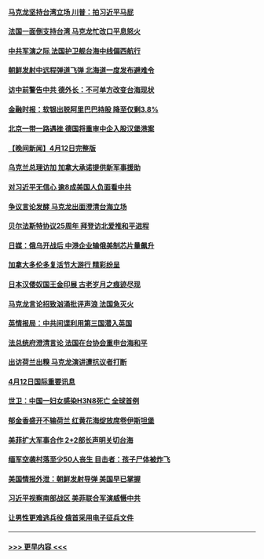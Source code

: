 #### [马克龙坚持台湾立场 川普：拍习近平马屁](../pages/prog202/a103689910.md?t=04131843) 
#### [法国一面倒支持台湾 马克龙忙改口平息怒火](../pages/prog202/a103689872.md?t=04131843) 
#### [中共军演之际 法国护卫舰台海中线偏西航行](../pages/prog202/a103689790.md?t=04131843) 
#### [朝鲜发射中远程弹道飞弹 北海道一度发布避难令](../pages/prog202/a103689772.md?t=04131843) 
#### [访中前警告中共 德外长：不可单方改变台海现状](../pages/prog202/a103689769.md?t=04131843) 
#### [金融时报：软银出脱阿里巴巴持股 降至仅剩3.8%](../pages/prog202/a103689760.md?t=04131843) 
#### [北京一带一路遇挫 德国将重审中企入股汉堡港案](../pages/prog202/a103689740.md?t=04131843) 
#### [【晚间新闻】4月12日完整版](../pages/prog202/a103689616.md?t=04131843) 
#### [乌克兰总理访加 加拿大承诺提供新军事援助](../pages/prog202/a103689627.md?t=04131843) 
#### [对习近平无信心 逾8成美国人负面看中共](../pages/prog202/a103689617.md?t=04131843) 
#### [争议言论发酵 马克龙出面澄清台海立场](../pages/prog202/a103689521.md?t=04131843) 
#### [贝尔法斯特协议25周年 拜登访北爱推和平进程](../pages/prog202/a103689489.md?t=04131843) 
#### [日媒：俄乌开战后 中港企业输俄美制芯片量飙升](../pages/prog202/a103689421.md?t=04131843) 
#### [加拿大多伦多复活节大游行 精彩纷呈](../pages/prog202/a103689368.md?t=04131843) 
#### [日本汉倭奴国王金印展  古老岁月之痕迹尽现](../pages/prog202/a103689338.md?t=04131843) 
#### [马克龙言论招致汹涌批评声浪 法国急灭火](../pages/prog202/a103689235.md?t=04131843) 
#### [英情报局：中共间谍利用第三国潜入英国](../pages/prog202/a103689106.md?t=04131843) 
#### [法总统府澄清言论 法国在台协会重申台海和平](../pages/prog202/a103689110.md?t=04131843) 
#### [出访荷兰出糗 马克龙演讲遭抗议者打断](../pages/prog202/a103689097.md?t=04131843) 
#### [4月12日国际重要讯息](../pages/prog202/a103689108.md?t=04131843) 
#### [世卫：中国一妇女感染H3N8死亡 全球首例](../pages/prog202/a103689101.md?t=04131843) 
#### [郁金香盛开不输荷兰 红黄花海绽放席卷伊斯坦堡](../pages/prog202/a103689091.md?t=04131843) 
#### [美菲扩大军事合作 2+2部长声明关切台海](../pages/prog202/a103689079.md?t=04131843) 
#### [缅军空袭村落至少50人丧生 目击者：孩子尸体被炸飞](../pages/prog202/a103689005.md?t=04131843) 
#### [美国情报外泄：朝鲜发射导弹 美国早已掌握](../pages/prog202/a103688995.md?t=04131843) 
#### [习近平视察南部战区 美菲联合军演威慑中共](../pages/prog202/a103688944.md?t=04131843) 
#### [让男性更难逃兵役 俄首采用电子征兵文件](../pages/prog202/a103688948.md?t=04131843) 

----
#### [ >>> 更早内容 <<< ](../indexes/prog202-earlier.md)
